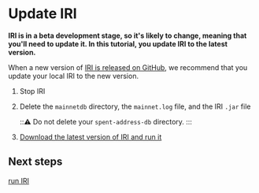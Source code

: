 # Update IRI

**IRI is in a beta development stage, so it's likely to change, meaning that you'll need to update it. In this tutorial, you update IRI to the latest version.**

When a new version of [IRI is released on GitHub](https://github.com/iotaledger/iri/releases), we recommend that you update your local IRI to the new version.

1. Stop IRI

2. Delete the `mainnetdb` directory, the `mainnet.log` file, and the IRI `.jar` file

    :::warning:
    Do not delete your `spent-address-db` directory.
    :::

3. [Download the latest version of IRI and run it](../how-to-guides/install-iri.md)

## Next steps

[run IRI](../how-to-guides/install-iri.md)
